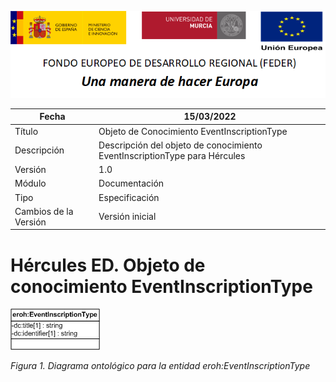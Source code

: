 ![](../../Docs/media/CabeceraDocumentosMD.png)

| Fecha         | 15/03/2022                                                   |
| ------------- | ------------------------------------------------------------ |
|Título|Objeto de Conocimiento EventInscriptionType| 
|Descripción|Descripción del objeto de conocimiento EventInscriptionType para Hércules|
|Versión|1.0|
|Módulo|Documentación|
|Tipo|Especificación|
|Cambios de la Versión|Versión inicial|

# Hércules ED. Objeto de conocimiento EventInscriptionType

![](../../Docs/media/ObjetosDeConocimiento/EventInscriptionType.png)

*Figura 1. Diagrama ontológico para la entidad eroh:EventInscriptionType*
